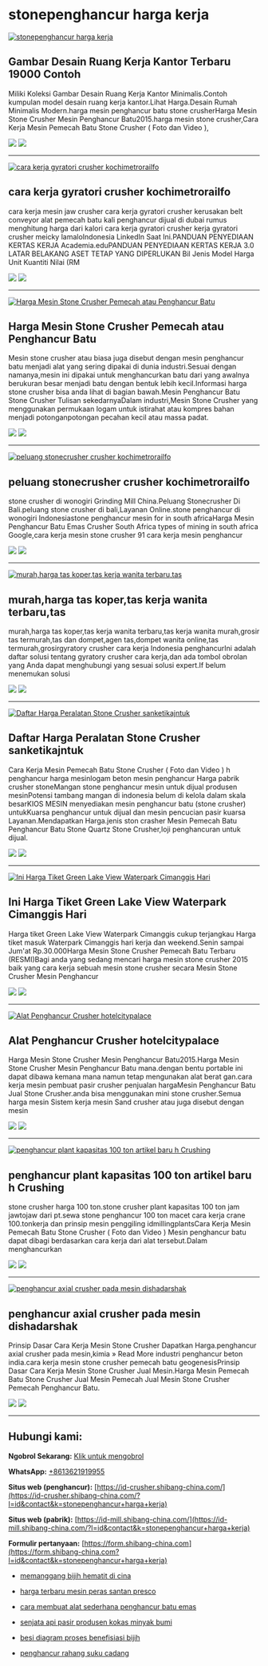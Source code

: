 # stonepenghancur harga kerja

<a href="https://swt.shibang-china.com/?l=id&img&k=stonepenghancur+harga+kerja" target="_blank">![stonepenghancur harga kerja](http://static.shibang-china.com/all-800x300/1195.jpg)</a>

## Gambar Desain Ruang Kerja Kantor Terbaru 19000 Contoh
Miliki Koleksi Gambar Desain Ruang Kerja Kantor Minimalis.Contoh kumpulan model desain ruang kerja kantor.Lihat Harga.Desain Rumah Minimalis Modern.harga mesin penghancur batu stone crusherHarga Mesin Stone Crusher Mesin Penghancur Batu2015.harga mesin stone crusher,Cara Kerja Mesin Pemecah Batu Stone Crusher ( Foto dan Video ),


<a href="https://whatsapp.shibangsoft.com/WhatsApp.php" target="_blank" title="WhatsApp">![](http://static.shibang-china.com/icon/whatsapp.png)</a> <a href="https://swt.shibang-china.com/?l=id&icon&k=stonepenghancur+harga+kerja" target="_blank">![](http://static.shibang-china.com/icon/chat-id.png)</a>

---

<a href="https://swt.shibang-china.com/?l=id&img&k=stonepenghancur+harga+kerja" target="_blank">![cara kerja gyratori crusher kochimetrorailfo](http://static.shibang-china.com/all-800x300/232.jpg)</a>

## cara kerja gyratori crusher kochimetrorailfo
cara kerja mesin jaw crusher cara kerja gyratori crusher kerusakan belt conveyor alat pemecah batu kali penghancur dijual di dubai rumus menghitung harga dari kalori cara kerja gyratori crusher kerja gyratori crusher meicky lamaloIndonesia LinkedIn Saat Ini.PANDUAN PENYEDIAAN KERTAS KERJA Academia.eduPANDUAN PENYEDIAAN KERTAS KERJA 3.0 LATAR BELAKANG ASET TETAP YANG DIPERLUKAN Bil Jenis Model Harga Unit Kuantiti Nilai (RM


<a href="https://whatsapp.shibangsoft.com/WhatsApp.php" target="_blank" title="WhatsApp">![](http://static.shibang-china.com/icon/whatsapp.png)</a> <a href="https://swt.shibang-china.com/?l=id&icon&k=stonepenghancur+harga+kerja" target="_blank">![](http://static.shibang-china.com/icon/chat-id.png)</a>

---

<a href="https://swt.shibang-china.com/?l=id&img&k=stonepenghancur+harga+kerja" target="_blank">![Harga Mesin Stone Crusher Pemecah atau Penghancur Batu](http://static.shibang-china.com/all-800x300/1126.jpg)</a>

## Harga Mesin Stone Crusher Pemecah atau Penghancur Batu
Mesin stone crusher atau biasa juga disebut dengan mesin penghancur batu menjadi alat yang sering dipakai di dunia industri.Sesuai dengan namanya,mesin ini dipakai untuk menghancurkan batu dari yang awalnya berukuran besar menjadi batu dengan bentuk lebih kecil.Informasi harga stone crusher bisa anda lihat di bagian bawah.Mesin Penghancur Batu Stone Crusher Tulisan sekedarnyaDalam industri,Mesin Stone Crusher yang menggunakan permukaan logam untuk istirahat atau kompres bahan menjadi potonganpotongan pecahan kecil atau massa padat.


<a href="https://whatsapp.shibangsoft.com/WhatsApp.php" target="_blank" title="WhatsApp">![](http://static.shibang-china.com/icon/whatsapp.png)</a> <a href="https://swt.shibang-china.com/?l=id&icon&k=stonepenghancur+harga+kerja" target="_blank">![](http://static.shibang-china.com/icon/chat-id.png)</a>

---

<a href="https://swt.shibang-china.com/?l=id&img&k=stonepenghancur+harga+kerja" target="_blank">![peluang stonecrusher crusher kochimetrorailfo](http://static.shibang-china.com/all-800x300/86.jpg)</a>

## peluang stonecrusher crusher kochimetrorailfo
stone crusher di wonogiri Grinding Mill China.Peluang Stonecrusher Di Bali.peluang stone crusher di bali,Layanan Online.stone penghancur di wonogiri Indonesiastone penghancur mesin for in south africaHarga Mesin Penghancur Batu Emas Crusher South Africa types of mining in south africa Google,cara kerja mesin stone crusher 91 cara kerja mesin penghancur


<a href="https://whatsapp.shibangsoft.com/WhatsApp.php" target="_blank" title="WhatsApp">![](http://static.shibang-china.com/icon/whatsapp.png)</a> <a href="https://swt.shibang-china.com/?l=id&icon&k=stonepenghancur+harga+kerja" target="_blank">![](http://static.shibang-china.com/icon/chat-id.png)</a>

---

<a href="https://swt.shibang-china.com/?l=id&img&k=stonepenghancur+harga+kerja" target="_blank">![murah,harga tas koper,tas kerja wanita terbaru,tas](http://static.shibang-china.com/all-800x300/1262.jpg)</a>

## murah,harga tas koper,tas kerja wanita terbaru,tas
murah,harga tas koper,tas kerja wanita terbaru,tas kerja wanita murah,grosir tas termurah,tas dan dompet,agen tas,dompet wanita online,tas termurah,grosirgyratory crusher cara kerja Indonesia penghancurIni adalah daftar solusi tentang gyratory crusher cara kerja,dan ada tombol obrolan yang Anda dapat menghubungi yang sesuai solusi expert.If belum menemukan solusi


<a href="https://whatsapp.shibangsoft.com/WhatsApp.php" target="_blank" title="WhatsApp">![](http://static.shibang-china.com/icon/whatsapp.png)</a> <a href="https://swt.shibang-china.com/?l=id&icon&k=stonepenghancur+harga+kerja" target="_blank">![](http://static.shibang-china.com/icon/chat-id.png)</a>

---

<a href="https://swt.shibang-china.com/?l=id&img&k=stonepenghancur+harga+kerja" target="_blank">![Daftar Harga Peralatan Stone Crusher sanketikajntuk](http://static.shibang-china.com/all-800x300/1323.jpg)</a>

## Daftar Harga Peralatan Stone Crusher sanketikajntuk
Cara Kerja Mesin Pemecah Batu Stone Crusher ( Foto dan Video ) h penghancur harga mesinlogam beton mesin penghancur Harga pabrik crusher stoneMangan stone penghancur mesin untuk dijual produsen mesinPotensi tambang mangan di indonesia belum di kelola dalam skala besarKIOS MESIN menyediakan mesin penghancur batu (stone crusher) untukKuarsa penghancur untuk dijual dan mesin pencucian pasir kuarsa Layanan.Mendapatkan Harga.jenis ston crasher Mesin Pemecah Batu Penghancur Batu Stone Quartz Stone Crusher,loji penghancuran untuk dijual.


<a href="https://whatsapp.shibangsoft.com/WhatsApp.php" target="_blank" title="WhatsApp">![](http://static.shibang-china.com/icon/whatsapp.png)</a> <a href="https://swt.shibang-china.com/?l=id&icon&k=stonepenghancur+harga+kerja" target="_blank">![](http://static.shibang-china.com/icon/chat-id.png)</a>

---

<a href="https://swt.shibang-china.com/?l=id&img&k=stonepenghancur+harga+kerja" target="_blank">![Ini Harga Tiket Green Lake View Waterpark Cimanggis Hari](http://static.shibang-china.com/all-800x300/385.jpg)</a>

## Ini Harga Tiket Green Lake View Waterpark Cimanggis Hari
Harga tiket Green Lake View Waterpark Cimanggis cukup terjangkau Harga tiket masuk Waterpark Cimanggis hari kerja dan weekend.Senin sampai Jum'at Rp.30.000Harga Mesin Stone Crusher Pemecah Batu Terbaru (RESMI)Bagi anda yang sedang mencari harga mesin stone crusher 2015 baik yang cara kerja sebuah mesin stone crusher secara Mesin Stone Crusher Mesin Penghancur


<a href="https://whatsapp.shibangsoft.com/WhatsApp.php" target="_blank" title="WhatsApp">![](http://static.shibang-china.com/icon/whatsapp.png)</a> <a href="https://swt.shibang-china.com/?l=id&icon&k=stonepenghancur+harga+kerja" target="_blank">![](http://static.shibang-china.com/icon/chat-id.png)</a>

---

<a href="https://swt.shibang-china.com/?l=id&img&k=stonepenghancur+harga+kerja" target="_blank">![Alat Penghancur Crusher hotelcitypalace](http://static.shibang-china.com/all-800x300/366.jpg)</a>

## Alat Penghancur Crusher hotelcitypalace
Harga Mesin Stone Crusher Mesin Penghancur Batu2015.Harga Mesin Stone Crusher Mesin Penghancur Batu mana.dengan bentu portable ini dapat dibawa kemana mana namun tetap mengunakan alat berat gan.cara kerja mesin pembuat pasir crusher penjualan hargaMesin Penghancur Batu Jual Stone Crusher.anda bisa menggunakan mini stone crusher.Semua harga mesin Sistem kerja mesin Sand crusher atau juga disebut dengan mesin


<a href="https://whatsapp.shibangsoft.com/WhatsApp.php" target="_blank" title="WhatsApp">![](http://static.shibang-china.com/icon/whatsapp.png)</a> <a href="https://swt.shibang-china.com/?l=id&icon&k=stonepenghancur+harga+kerja" target="_blank">![](http://static.shibang-china.com/icon/chat-id.png)</a>

---

<a href="https://swt.shibang-china.com/?l=id&img&k=stonepenghancur+harga+kerja" target="_blank">![penghancur plant kapasitas 100 ton artikel baru h Crushing](http://static.shibang-china.com/all-800x300/1459.jpg)</a>

## penghancur plant kapasitas 100 ton artikel baru h Crushing
stone crusher harga 100 ton.stone crusher plant kapasitas 100 ton jam jawtojaw dari pt.sewa stone penghancur 100 ton macet cara kerja crane 100.tonkerja dan prinsip mesin penggiling idmillingplantsCara Kerja Mesin Pemecah Batu Stone Crusher ( Foto dan Video ) Mesin penghancur batu dapat dibagi berdasarkan cara kerja dari alat tersebut.Dalam menghancurkan


<a href="https://whatsapp.shibangsoft.com/WhatsApp.php" target="_blank" title="WhatsApp">![](http://static.shibang-china.com/icon/whatsapp.png)</a> <a href="https://swt.shibang-china.com/?l=id&icon&k=stonepenghancur+harga+kerja" target="_blank">![](http://static.shibang-china.com/icon/chat-id.png)</a>

---

<a href="https://swt.shibang-china.com/?l=id&img&k=stonepenghancur+harga+kerja" target="_blank">![penghancur axial crusher pada mesin dishadarshak](http://static.shibang-china.com/all-800x300/863.jpg)</a>

## penghancur axial crusher pada mesin dishadarshak
Prinsip Dasar Cara Kerja Mesin Stone Crusher Dapatkan Harga.penghancur axial crusher pada mesin,kimia » Read More industri penghancur beton india.cara kerja mesin stone crusher pemecah batu geogenesisPrinsip Dasar Cara Kerja Mesin Stone Crusher Jual Mesin.Harga Mesin Pemecah Batu Stone Crusher Jual Mesin Pemecah Jual Mesin Stone Crusher Pemecah Penghancur Batu.


<a href="https://whatsapp.shibangsoft.com/WhatsApp.php" target="_blank" title="WhatsApp">![](http://static.shibang-china.com/icon/whatsapp.png)</a> <a href="https://swt.shibang-china.com/?l=id&icon&k=stonepenghancur+harga+kerja" target="_blank">![](http://static.shibang-china.com/icon/chat-id.png)</a>

---
## Hubungi kami:

**Ngobrol Sekarang:** [Klik untuk mengobrol](https://swt.shibang-china.com?l=id&contact&k=stonepenghancur+harga+kerja)

**WhatsApp:**  [+8613621919955](https://whatsapp.shibangsoft.com/WhatsApp.php)

**Situs web (penghancur):** [https://id-crusher.shibang-china.com/](https://id-crusher.shibang-china.com/?l=id&contact&k=stonepenghancur+harga+kerja)

**Situs web (pabrik):** [https://id-mill.shibang-china.com/](https://id-mill.shibang-china.com/?l=id&contact&k=stonepenghancur+harga+kerja)

**Formulir pertanyaan:** [https://form.shibang-china.com](https://form.shibang-china.com?l=id&contact&k=stonepenghancur+harga+kerja)

* [memanggang bijih hematit di cina](../34/memanggang%20bijih%20hematit%20di%20cina.md)

* [harga terbaru mesin peras santan presco](../39/harga%20terbaru%20mesin%20peras%20santan%20presco.md)

* [cara membuat alat sederhana penghancur batu emas](../32/cara%20membuat%20alat%20sederhana%20penghancur%20batu%20emas.md)

* [senjata api pasir produsen kokas minyak bumi](../38/senjata%20api%20pasir%20produsen%20kokas%20minyak%20bumi.md)

* [besi diagram proses benefisiasi bijih](../40/besi%20diagram%20proses%20benefisiasi%20bijih.md)

* [penghancur rahang suku cadang](../40/penghancur%20rahang%20suku%20cadang.md)